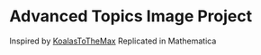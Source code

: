 # Advanced Topics Image Project
Inspired by [KoalasToTheMax](https://www.koalastothemax.com/)
Replicated in Mathematica
